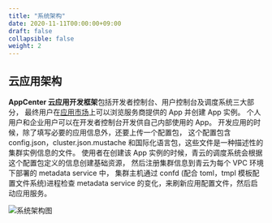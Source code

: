 ```yaml
---
title: "系统架构"
date: 2020-11-11T00:00:00+09:00
draft: false
collapsible: false
weight: 2
---
```


## 云应用架构

**AppCenter 云应用开发框架**包括开发者控制台、用户控制台及调度系统三大部分，
最终用户在[应用市场](https://appcenter.qingcloud.com/)上可以浏览服务商提供的 App 并创建 App 实例。
个人用户和企业用户可以在开发者控制台开发供自己内部使用的 App。
开发应用的时候，除了填写必要的应用信息外，还要上传一个配置包，
这个配置包含 config.json，cluster.json.mustache 和国际化语言包，这些文件是一种描述性的集群实例信息的文件。
使用者在创建该 App 实例的时候，青云的调度系统会根据这个配置包定义的信息创建基础资源，
然后注册集群信息到青云为每个 VPC 环境下部署的 metadata service 中，
集群主机通过 confd (配合 toml，tmpl 模板配置文件系统)进程检查 metadata service 的变化，来刷新应用配置文件，然后启动应用服务。 

![系统架构图](/appcenter/dev-platform/cluster-images/architecture.png)